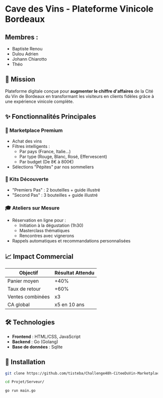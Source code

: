 # Cave des Vins - Plateforme Vinicole Bordeaux

## Membres :
- Baptiste Renou
- Dulou Adrien
- Johann Chiarotto
- Théo 

## 🚀 Mission
Plateforme digitale conçue pour **augmenter le chiffre d'affaires** de la Cité du Vin de Bordeaux en transformant les visiteurs en clients fidèles grâce à une expérience vinicole complète.

## ✨ Fonctionnalités Principales

### 🍇 Marketplace Premium
- Achat des vins
- Filtres intelligents :
  - Par pays (France, Italie...)
  - Par type (Rouge, Blanc, Rosé, Effervescent)
  - Par budget (De 8€ à 800€)
- Sélections "Pépites" par nos sommeliers

### 🎁 Kits Découverte
- "Premiers Pas" : 2 bouteilles + guide illustré
- "Second Pas" : 3 bouteilles + guide illustré

### 🎓 Ateliers sur Mesure
- Réservation en ligne pour :
  - Initiation à la dégustation (1h30)
  - Masterclass thématiques
  - Rencontres avec vignerons
- Rappels automatiques et recommandations personnalisées

## 📈 Impact Commercial
| Objectif | Résultat Attendu |
|----------|------------------|
| Panier moyen | +40% |
| Taux de retour | +60% |
| Ventes combinées | x3 |
| CA global | x5 en 10 ans |

## 🛠️ Technologies
- **Frontend** : HTML/CSS, JavaScript
- **Backend** : Go (Golang)
- **Base de données** : Sqlite

## 🏁 Installation
```bash
git clone https://github.com/tisteba/Challenge48h-CiteeDuVin-Marketplace.git

cd Projet/Serveur/

go run main.go
```